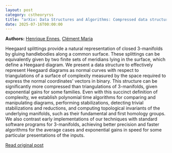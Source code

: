 ```yaml
---
layout: post
category: cstheoryrss
title: "arXiv: Data Structures and Algorithms: Compressed data structures for Heegaard splittings"
date: 2025-07-16T00:00:00
---
```


**Authors:** [Henrique Ennes](https://dblp.uni-trier.de/search?q=Henrique+Ennes), [Clément Maria](https://dblp.uni-trier.de/search?q=Cl%C3%A9ment+Maria)

Heegaard splittings provide a natural representation of closed 3-manifolds by
gluing handlebodies along a common surface. These splittings can be
equivalently given by two finite sets of meridians lying in the surface, which
define a Heegaard diagram. We present a data structure to effectively represent
Heegaard diagrams as normal curves with respect to triangulations of a surface
of complexity measured by the space required to express the normal coordinates'
vectors in binary. This structure can be significantly more compressed than
triangulations of 3-manifolds, given exponential gains for some families. Even
with this succinct definition of complexity, we establish polynomial time
algorithms for comparing and manipulating diagrams, performing stabilizations,
detecting trivial stabilizations and reductions, and computing topological
invariants of the underlying manifolds, such as their fundamental and first
homology groups. We also contrast early implementations of our techniques with
standard software programs for 3-manifolds, achieving better precision and
faster algorithms for the average cases and exponential gains in speed for some
particular presentations of the inputs.

[Read original post](http://arxiv.org/abs/2507.11406v1)
